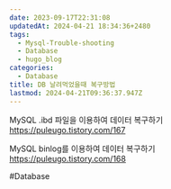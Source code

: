 ```yaml
---
date: 2023-09-17T22:31:08
updatedAt: 2024-04-21 18:34:36+2480
tags:
  - Mysql-Trouble-shooting
  - Database
  - hugo_blog
categories:
  - Database
title: DB 날려먹었을때 복구방법
lastmod: 2024-04-21T09:36:37.947Z
---
```

MySQL .ibd 파일을 이용하여 데이터 복구하기\
https://puleugo.tistory.com/167

MySQL binlog를 이용하여 데이터 복구하기\
https://puleugo.tistory.com/168

\#Database
